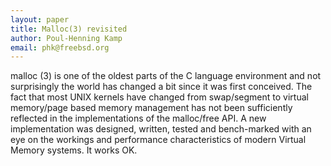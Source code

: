 ```yaml
---
layout: paper
title: Malloc(3) revisited
author: Poul-Henning Kamp
email: phk@freebsd.org 
---
```

malloc (3) is one of the oldest parts of the C language environment and not surprisingly the world has changed a bit since it was first conceived. The fact that most UNIX kernels have changed from swap/segment to virtual memory/page based memory management has not been sufficiently reflected in the implementations of the malloc/free API.
A new implementation was designed, written, tested and bench-marked with an eye on the workings and performance characteristics of modern Virtual Memory systems. It works OK.
